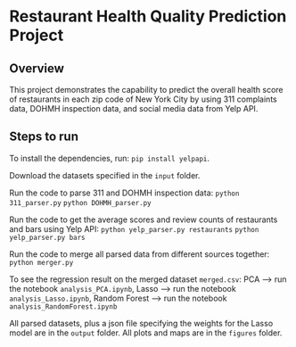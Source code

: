 # Restaurant Health Quality Prediction Project

## Overview
This project demonstrates the capability to predict the overall health score 
of restaurants in each zip code of New York City by using 311 complaints data, 
DOHMH inspection data, and social media data from Yelp API. 

## Steps to run

To install the dependencies, run:
`pip install yelpapi`.

Download the datasets specified in the `input` folder.

Run the code to parse 311 and DOHMH inspection data:
`python 311_parser.py`
`python DOHMH_parser.py`

Run the code to get the average scores and review counts of restaurants and bars 
using Yelp API:
`python yelp_parser.py restaurants`
`python yelp_parser.py bars`

Run the code to merge all parsed data from different sources together:
`python merger.py`

To see the regression result on the merged dataset `merged.csv`:
    PCA --> run the notebook `analysis_PCA.ipynb`,
    Lasso --> run the notebook `analysis_Lasso.ipynb`,
    Random Forest --> run the notebook `analysis_RandomForest.ipynb`

All parsed datasets, plus a json file specifying the weights for the Lasso model 
are in the `output` folder.
All plots and maps are in the `figures` folder.
